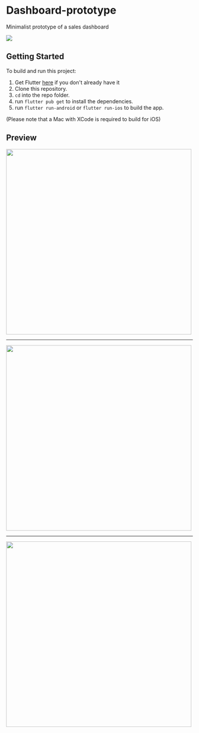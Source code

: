 # Dashboard-prototype
Minimalist prototype of a sales dashboard

<a href='https://www.buymeacoffee.com/OsmanyCruz' target="_blank" rel="noopener noreferrer"><img src="https://www.buymeacoffee.com/assets/img/custom_images/orange_img.png"/></a>



## Getting Started
To build and run this project:

1. Get Flutter [here](https://flutter.dev) if you don't already have it
2. Clone this repository.
3. `cd` into the repo folder.
4. run `flutter pub get` to install the dependencies.
5. run `flutter run-android` or `flutter run-ios` to build the app.

(Please note that a Mac with XCode is required to build for iOS)


## Preview


<img src="https://i.ibb.co/fH1dZvd/20210818-221535.gif" height="500" />

-----

<img src="https://i.ibb.co/KL5pBtV/20210818-221805.gif" height="500" />

-----

<img src="https://i.ibb.co/tmFPc71/20210818-222005.gif" height="500" /> 

 